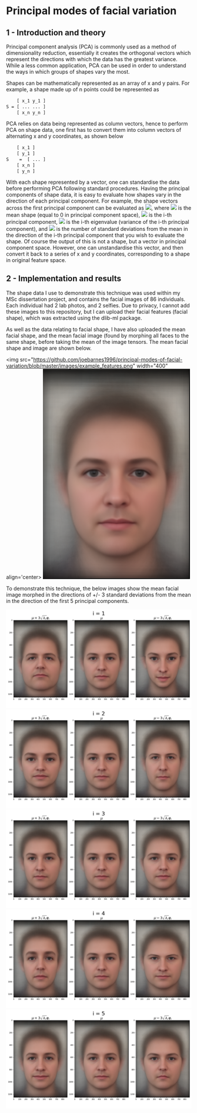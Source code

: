 # Principal modes of facial variation

## 1 - Introduction and theory

Principal component analysis (PCA) is commonly used as a method of dimensionality reduction, essentially it creates the orthogonal vectors which represent the directions with which the data has the greatest variance. While a less common application, PCA can be used in order to understand the ways in which groups of shapes vary the most.

Shapes can be mathematically represented as an array of x and y pairs. For example, a shape made up of n points could be represented as

        [ x_1 y_1 ]
    S = [ ... ... ]
        [ x_n y_n ]

PCA relies on data being represented as column vectors, hence to perform PCA on shape data, one first has to convert them into column vectors of alternating x and y coordinates, as shown below

		[ x_1 ]
		[ y_1 ]
    S    = 	[ ... ]
		[ x_n ]
		[ y_n ]

With each shape represented by a vector, one can standardise the data before performing PCA following standard procedures. Having the principal components of shape data, it is easy to evaluate how shapes vary in the direction of each principal component. For example, the shape vectors across the first principal component can be evaluated as <img src="https://render.githubusercontent.com/render/math?math=\mu \pm v \sqrt{\lambda_i} \varphi_i">, where <img src="https://render.githubusercontent.com/render/math?math=\mu"> is the mean shape (equal to 0 in principal component space), <img src="https://render.githubusercontent.com/render/math?math=\varphi_i"> is the i-th principal component, <img src="https://render.githubusercontent.com/render/math?math=\lambda_i"> is the i-th eigenvalue (variance of the i-th principal component), and <img src="https://render.githubusercontent.com/render/math?math=v"> is the number of standard deviations from the mean in the direction of the i-th principal component that you wish to evaluate the shape. Of course the output of this is not a shape, but a vector in principal component space. However, one can unstandardise this vector, and then convert it back to a series of x and y coordinates, corresponding to a shape in original feature space.


## 2 - Implementation and results

The shape data I use to demonstrate this technique was used within my MSc dissertation project, and contains the facial images of 86 individuals. Each individual had 2 lab photos, and 2 selfies. Due to privacy, I cannot add these images to this repository, but I can upload their facial features (facial shape), which was extracted using the dlib-ml package.

As well as the data relating to facial shape, I have also uploaded the mean facial shape, and the mean facial image (found by morphing all faces to the same shape, before taking the mean of the image tensors. The mean facial shape and image are shown below.


<img src="https://github.com/joebarnes1996/principal-modes-of-facial-variation/blob/master/images/example_features.png" width="400" align='center>
<img src="https://github.com/joebarnes1996/principal-modes-of-facial-variation/blob/master/Data/mean_image.png" width="400">

To demonstrate this technique, the below images show the mean facial image morphed in the directions of +/- 3 standard deviations from the mean in the direction of the first 5 principal components.

![](https://github.com/joebarnes1996/principal-modes-of-facial-variation/blob/master/images/mode_1.png?raw=True)
![](https://github.com/joebarnes1996/principal-modes-of-facial-variation/blob/master/images/mode_2.png?raw=True)
![](https://github.com/joebarnes1996/principal-modes-of-facial-variation/blob/master/images/mode_3.png?raw=True)
![](https://github.com/joebarnes1996/principal-modes-of-facial-variation/blob/master/images/mode_4.png?raw=True)
![](https://github.com/joebarnes1996/principal-modes-of-facial-variation/blob/master/images/mode_5.png?raw=True)
